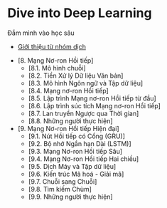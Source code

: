 # Dive into Deep Learning
Đắm mình vào học sâu

- [Giới thiệu từ nhóm dịch](00.0gioithieutunhomdich.md)
* [8\. Mạng Nơ-ron Hồi tiếp]
  * [8.1\. Mô hình chuỗi]
  * [8.2\. Tiền Xử lý Dữ liệu Văn bản]
  * [8.3\. Mô hình Ngôn ngữ và Tập dữ liệu]
  * [8.4\. Mạng nơ-ron Hồi tiếp]
  * [8.5\. Lập trình Mạng nơ-ron Hồi tiếp từ đầu]
  * [8.6\. Lập trình súc tích Mạng nơ-ron Hồi tiếp]
  * [8.7\. Lan truyền Ngược qua Thời gian]
  * [8.8\. Những người thực hiện]
* [9\. Mạng Nơ-ron Hồi tiếp Hiện đại]
  * [9.1\. Nút Hồi tiếp có Cổng (GRU)]
  * [9.2\. Bộ nhớ Ngắn hạn Dài (LSTM)]
  * [9.3\. Mạng Nơ-ron Hồi tiếp Sâu]
  * [9.4\. Mạng Nơ-ron Hồi tiếp Hai chiều]
  * [9.5\. Dịch Máy và Tập dữ liệu]
  * [9.6\. Kiến trúc Mã hoá - Giải mã]
  * [9.7\. Chuỗi sang Chuỗi]
  * [9.8\. Tìm kiếm Chùm]
  * [9.9\. Những người thực hiện]
